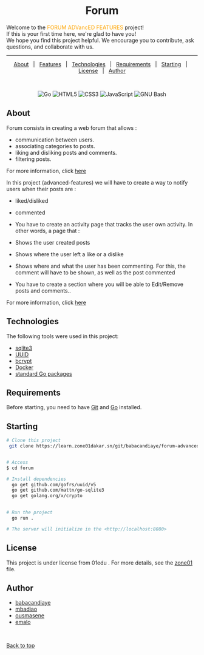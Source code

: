 
<h1 align="center">Forum</h1>

Welcome to the <font color="orange"> FORUM ADVancED FEATURES</font> project! <br>
If this is your first time here, we're glad to have you! <br> We hope you find this project helpful. We encourage you to contribute, ask questions, and collaborate with us.




<hr>

<p align="center">
  <a href="#dart-about">About</a> &#xa0; | &#xa0; 
  <a href="#sparkles-features">Features</a> &#xa0; | &#xa0;
  <a href="#rocket-technologies">Technologies</a> &#xa0; | &#xa0;
  <a href="#white_check_mark-requirements">Requirements</a> &#xa0; | &#xa0;
  <a href="#checkered_flag-starting">Starting</a> &#xa0; | &#xa0;
  <a href="#memo-license">License</a> &#xa0; | &#xa0;
  <a href="https://github.com/{{YOUR_GITHUB_USERNAME}}" target="_blank">Author</a>
</p>


<br>

<p align="center">
<img alt="Go" src="https://img.shields.io/badge/go-%2300ADD8.svg?&style=for-the-badge&logo=go&logoColor=blue&color=black">
<img alt="HTML5" src="https://img.shields.io/badge/html5-%23E34F26.svg?&style=for-the-badge&logo=html5&logoColor=&color=black">
<img alt="CSS3" src="https://img.shields.io/badge/css3-%231572B6.svg?&style=for-the-badge&logo=css3&logoColor=purple&color=black">
<img alt="JavaScript" src="https://img.shields.io/badge/javascript-%23323330.svg?&style=for-the-badge&logo=javascript&logoColor=yellow&color=black">
<img alt="GNU Bash" src="https://img.shields.io/badge/GNU%20Bash-%23121011.svg?&style=for-the-badge&logo=gnu-bash&logoColor=">


<br>

## About ##

Forum consists in creating a web forum that allows :

- communication between users.
- associating categories to posts.
- liking and disliking posts and comments.
- filtering posts.

For more information, click [here](https://github.com/01-edu/public/tree/master/subjects/forum)


In this project (advanced-features) we will have to create a way to notify users when their posts are :

- liked/disliked
- commented
- You have to create an activity page that tracks the user own activity. In other words, a page that :

- Shows the user created posts
- Shows where the user left a like or a dislike
- Shows where and what the user has been commenting. For this, the comment will have to be shown, as well as the post commented
- You have to create a section where you will be able to Edit/Remove posts and comments..

For more information, click [here](https://github.com/01-edu/public/tree/master/subjects/forum/advanced-features)



## Technologies

The following tools were used in this project:

- [sqlite3](sqlite3)
- [UUID](UUID)
- [bcrypt](bcrypt)
- [Docker](docker)
- [standard Go packages](standardGopackages)

## Requirements ##

Before starting, you need to have [Git](https://git-scm.com) and [Go](https://golang.org/doc/install) installed.

## Starting ##

```bash
# Clone this project
 git clone https://learn.zone01dakar.sn/git/babacandiaye/forum-advanced-features.git


# Access
$ cd forum

# Install dependencies
  go get github.com/gofrs/uuid/v5
  go get github.com/mattn/go-sqlite3
  go get golang.org/x/crypto
    

# Run the project
  go run .

# The server will initialize in the <http://localhost:8080>
```

## License ##

This project is under license from 01edu . For more details, see the [zone01](learn.zone01dakar.sn) file.



## Author ##
- [babacandiaye](https://learn.zone01dakar.sn/git/babacandiaye)
- [mbadiao](https://learn.zone01dakar.sn/git/mbadiao)
- [ousmasene](https://learn.zone01dakar.sn/git/ousmasene)
- [emalo](https://learn.zone01dakar.sn/git/emalo)

&#xa0;


</p>

<a href="#top">Back to top</a>

